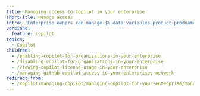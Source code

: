 ```yaml
---
title: Managing access to Copilot in your enterprise
shortTitle: Manage access
intro: 'Enterprise owners can manage {% data variables.product.prodname_copilot_short %} for organizations in the enterprise.'
versions:
  feature: copilot
topics:
  - Copilot
children:
  - /enabling-copilot-for-organizations-in-your-enterprise
  - /disabling-copilot-for-organizations-in-your-enterprise
  - /viewing-copilot-license-usage-in-your-enterprise
  - /managing-github-copilot-access-to-your-enterprises-network
redirect_from:
  - /copilot/managing-copilot/managing-copilot-for-your-enterprise/managing-access-to-copilot-in-your-enterprise
---
```


